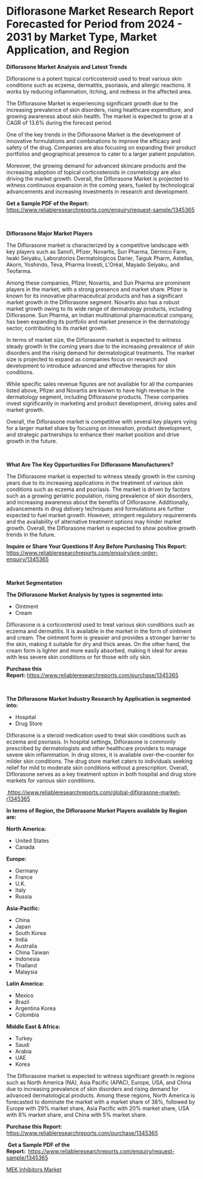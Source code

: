 <p><h1>Diflorasone Market Research Report Forecasted for Period from 2024 -  2031 by Market Type, Market Application, and Region</h1></p><p><strong>Diflorasone Market Analysis and Latest Trends</strong></p>
<p><p>Diflorasone is a potent topical corticosteroid used to treat various skin conditions such as eczema, dermatitis, psoriasis, and allergic reactions. It works by reducing inflammation, itching, and redness in the affected area.</p><p>The Diflorasone Market is experiencing significant growth due to the increasing prevalence of skin disorders, rising healthcare expenditure, and growing awareness about skin health. The market is expected to grow at a CAGR of 13.6% during the forecast period.</p><p>One of the key trends in the Diflorasone Market is the development of innovative formulations and combinations to improve the efficacy and safety of the drug. Companies are also focusing on expanding their product portfolios and geographical presence to cater to a larger patient population.</p><p>Moreover, the growing demand for advanced skincare products and the increasing adoption of topical corticosteroids in cosmetology are also driving the market growth. Overall, the Diflorasone Market is projected to witness continuous expansion in the coming years, fueled by technological advancements and increasing investments in research and development.</p></p>
<p><strong>Get a Sample PDF of the Report:&nbsp;</strong> <a href="https://www.reliableresearchreports.com/enquiry/request-sample/1345365">https://www.reliableresearchreports.com/enquiry/request-sample/1345365</a></p>
<p>&nbsp;</p>
<p><strong>Diflorasone Major Market Players</strong></p>
<p><p>The Diflorasone market is characterized by a competitive landscape with key players such as Sanofi, Pfizer, Novartis, Sun Pharma, Dérmico Farm, Iwaki Seiyaku, Laboratorios Dermatologicos Darier, Taiguk Pharm, Astellas, Akorn, Yoshindo, Teva, Pharma Investi, L'Oréal, Mayado Seiyaku, and Teofarma. </p><p>Among these companies, Pfizer, Novartis, and Sun Pharma are prominent players in the market, with a strong presence and market share. Pfizer is known for its innovative pharmaceutical products and has a significant market growth in the Diflorasone segment. Novartis also has a robust market growth owing to its wide range of dermatology products, including Diflorasone. Sun Pharma, an Indian multinational pharmaceutical company, has been expanding its portfolio and market presence in the dermatology sector, contributing to its market growth.</p><p>In terms of market size, the Diflorasone market is expected to witness steady growth in the coming years due to the increasing prevalence of skin disorders and the rising demand for dermatological treatments. The market size is projected to expand as companies focus on research and development to introduce advanced and effective therapies for skin conditions.</p><p>While specific sales revenue figures are not available for all the companies listed above, Pfizer and Novartis are known to have high revenue in the dermatology segment, including Diflorasone products. These companies invest significantly in marketing and product development, driving sales and market growth.</p><p>Overall, the Diflorasone market is competitive with several key players vying for a larger market share by focusing on innovation, product development, and strategic partnerships to enhance their market position and drive growth in the future.</p></p>
<p>&nbsp;</p>
<p><strong>What Are The Key Opportunities For Diflorasone Manufacturers?</strong></p>
<p><p>The Diflorasone market is expected to witness steady growth in the coming years due to its increasing applications in the treatment of various skin conditions such as eczema and psoriasis. The market is driven by factors such as a growing geriatric population, rising prevalence of skin disorders, and increasing awareness about the benefits of Diflorasone. Additionally, advancements in drug delivery techniques and formulations are further expected to fuel market growth. However, stringent regulatory requirements and the availability of alternative treatment options may hinder market growth. Overall, the Diflorasone market is expected to show positive growth trends in the future.</p></p>
<p><strong>Inquire or Share Your Questions If Any Before Purchasing This Report:</strong> <a href="https://www.reliableresearchreports.com/enquiry/pre-order-enquiry/1345365">https://www.reliableresearchreports.com/enquiry/pre-order-enquiry/1345365</a></p>
<p>&nbsp;</p>
<p><strong>Market Segmentation</strong></p>
<p><strong>The Diflorasone Market Analysis by types is segmented into:</strong></p>
<p><ul><li>Ointment</li><li>Cream</li></ul></p>
<p><p>Diflorasone is a corticosteroid used to treat various skin conditions such as eczema and dermatitis. It is available in the market in the form of ointment and cream. The ointment form is greasier and provides a stronger barrier to the skin, making it suitable for dry and thick areas. On the other hand, the cream form is lighter and more easily absorbed, making it ideal for areas with less severe skin conditions or for those with oily skin.</p></p>
<p><strong>Purchase this Report:&nbsp;</strong><a href="https://www.reliableresearchreports.com/purchase/1345365">https://www.reliableresearchreports.com/purchase/1345365</a></p>
<p>&nbsp;</p>
<p><strong>The Diflorasone Market Industry Research by Application is segmented into:</strong></p>
<p><ul><li>Hospital</li><li>Drug Store</li></ul></p>
<p><p>Diflorasone is a steroid medication used to treat skin conditions such as eczema and psoriasis. In hospital settings, Diflorasone is commonly prescribed by dermatologists and other healthcare providers to manage severe skin inflammation. In drug stores, it is available over-the-counter for milder skin conditions. The drug store market caters to individuals seeking relief for mild to moderate skin conditions without a prescription. Overall, Diflorasone serves as a key treatment option in both hospital and drug store markets for various skin conditions.</p></p>
<p><a href="https://www.reliableresearchreports.com/global-diflorasone-market-r1345365">&nbsp;https://www.reliableresearchreports.com/global-diflorasone-market-r1345365</a></p>
<p><strong>In terms of Region, the Diflorasone Market Players available by Region are:</strong></p>
<p>
    <p> <strong> North America: </strong>
        <ul>
            <li>United States</li>
            <li>Canada</li>
        </ul>
        </p> 
    <p> <strong> Europe: </strong>
        <ul>
            <li>Germany</li>
            <li>France</li>
            <li>U.K.</li>
            <li>Italy</li>
            <li>Russia</li>
        </ul>
        </p> 
    <p> <strong> Asia-Pacific: </strong>
        <ul>
            <li>China</li>
            <li>Japan</li>
            <li>South Korea</li>
            <li>India</li>
            <li>Australia</li>
            <li>China Taiwan</li>
            <li>Indonesia</li>
            <li>Thailand</li>
            <li>Malaysia</li>
        </ul>
        </p> 
    <p> <strong> Latin America: </strong>
        <ul>
            <li>Mexico</li>
            <li>Brazil</li>
            <li>Argentina Korea</li>
            <li>Colombia</li>
        </ul>
        </p> 
    <p> <strong> Middle East & Africa: </strong>
        <ul>
            <li>Turkey</li>
            <li>Saudi</li>
            <li>Arabia</li>
            <li>UAE</li>
            <li>Korea</li>
        </ul>
    </p>
    </p>
<p><p>The Diflorasone market is expected to witness significant growth in regions such as North America (NA), Asia Pacific (APAC), Europe, USA, and China due to increasing prevalence of skin disorders and rising demand for advanced dermatological products. Among these regions, North America is forecasted to dominate the market with a market share of 38%, followed by Europe with 29% market share, Asia Pacific with 20% market share, USA with 8% market share, and China with 5% market share.</p></p>
<p><strong>Purchase this Report: </strong><a href="https://www.reliableresearchreports.com/purchase/1345365">https://www.reliableresearchreports.com/purchase/1345365</a></p>
<p>&nbsp;<strong>Get a Sample PDF of the Report:&nbsp;&nbsp;</strong><a href="https://www.reliableresearchreports.com/enquiry/request-sample/1345365">https://www.reliableresearchreports.com/enquiry/request-sample/1345365</a></p>
<p><strong></strong></p>
<p><p><a href="https://github.com/AmbushAL/Market-Research-Report-List-1/blob/main/mek-inhibitors-market.md">MEK Inhibitors Market</a></p></p>